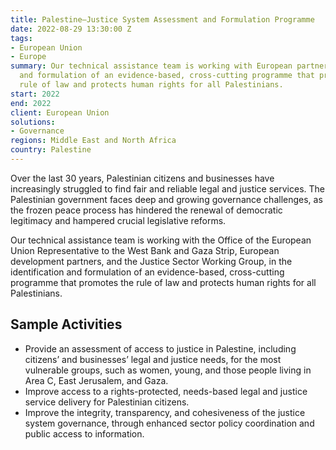 ```yaml
---
title: Palestine—Justice System Assessment and Formulation Programme
date: 2022-08-29 13:30:00 Z
tags:
- European Union
- Europe
summary: Our technical assistance team is working with European partners in the identification
  and formulation of an evidence-based, cross-cutting programme that promotes the
  rule of law and protects human rights for all Palestinians.
start: 2022
end: 2022
client: European Union
solutions:
- Governance
regions: Middle East and North Africa
country: Palestine
---
```


Over the last 30 years, Palestinian citizens and businesses have increasingly struggled to find fair and reliable legal and justice services. The Palestinian government faces deep and growing governance challenges, as the frozen peace process has hindered the renewal of democratic legitimacy and hampered crucial legislative reforms. 

Our technical assistance team is working with the Office of the European Union Representative to the West Bank and Gaza Strip, European development partners, and the Justice Sector Working Group, in the identification and formulation of an evidence-based, cross-cutting programme that promotes the rule of law and protects human rights for all Palestinians.

## Sample Activities

* Provide an assessment of access to justice in Palestine, including citizens’ and businesses’ legal and justice needs, for the most vulnerable groups, such as women, young, and those people living in Area C, East Jerusalem, and Gaza.
* Improve access to a rights-protected, needs-based legal and justice service delivery for Palestinian citizens.  
* Improve the integrity, transparency, and cohesiveness of the justice system governance, through enhanced sector policy coordination and public access to information.